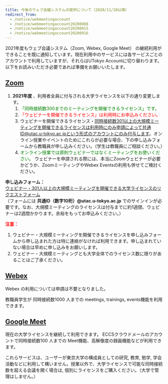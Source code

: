 ```yaml
---
title: 今後のウェブ会議システムの提供について（2020/11/20以降）
redirect_from:
  - /notice/webmeetingaccount
  - /notice/webmeetingaccount20200808
  - /notice/webmeetingaccount20200915
  - /notice/webmeetingaccount20200916
---
```


2021年度もウェブ会議システム（Zoom, Webex, Google Meet） の継続利用ができることを既に通知しています。現在利用中のサービスには各サービスごとのアカウントで利用していますが、それらはUTokyo Accountに切り替わります。以下をお読みいただき必要であれば準備をお願いいたします。

## [Zoom](/zoom/)

1. **2021年度** 、利用者全員に付与される大学ライセンスを以下の通り変更します。
	1. <span style="color: green;">「同時接続数300までのミーティングを開催できるライセンス」です。</span>
	1. <span style="color: red;"> 「ウェビナーを開催できるライセンス」は利用時にお申込みください。</span>
	1. ウェビナーを開催できるライセンス・同時接続数301以上の大規模ミーティングを開催できるライセンスは利用時にのみ申請によって共通ID@utac.u-tokyo.ac.jpという形式のアカウントにのみ付与します。オンライン授業やイベントのためにこれらが必要な場合、下の申し込みフォームから教職員が申し込みください。（学生は教職員にご相談ください。）
	1. <span style="color: green;">オンライン授業では原則ウェビナーではなくミーティングをお使いください。</span> ウェビナーを申請される際には、本当にZoomウェビナーが必要かどうか、ZoomミーティングやWebex Eventsの利用も併せてご検討ください。

**申し込みフォーム：**　<br>
<a href="https://forms.office.com/Pages/ResponsePage.aspx?id=T6978HAr10eaAgh1yvlMhAOryJfPzL1FjzXqqqmbJCVUNFdHNUlYR1ZFNkdSUTRGVVBPWVc3NlRYTC4u" target="_blank" rel="noopener">ウェビナー・301人以上の大規模ミーティングを開催できる大学ライセンスのリクエストフォーム</a> <br>
（フォームには **共通ID（数字10桁）@utac.u-tokyo.ac.jp** でのサインインが必要です。なお、大規模ミーティングのライセンスは付与までに約1週間、ウェビナーは2週間かかります。余裕をもってお申込みください。）

**<span style="color: red;">注意：</span>**　<br>
1. ウェビナー・大規模ミーティングを開催できるライセンスを申し込みフォームから申し込まれた方は特に連絡がなければ利用できます。申し込まれていない場合は早めに申し込みをお願いします。
1. ウェビナー・大規模ミーティングとも大学全体でのライセンス数に限りがあることはご了承ください。

## [Webex](/webex/)

Webex の利用については申請は不要となりました。

教職員学生が 同時接続数1000 人までの meetings, trainings, events機能を利用できます。

## [Google Meet](/meet/)

現在の大学ライセンスを継続して利用できます。 ECCSクラウドメールのアカウントで同時接続数100 人までの Meet機能、高解像度の録画機能などが利用できます。

これらサービスは、ユーザーが東京大学の構成員としての研究, 教育, 勉学, 学会活動などに利用して構いません。授業以外で、大学ライセンスで可能な同時接続数を超える会議を開く場合は, 個別にライセンスをご購入ください。（大学で管理はしません。）
